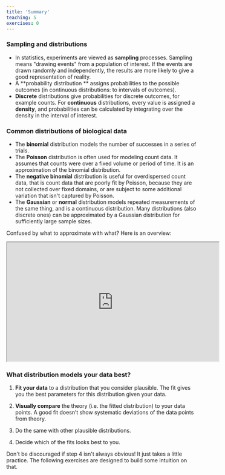 ```yaml
---
title: 'Summary'
teaching: 5
exercises: 0
---
```




### Sampling and distributions

- In statistics, experiments are viewed as **sampling** processes. Sampling means "drawing events" from a population of interest. If the events are drawn randomly and independently, the results are more likely to give a good representation of reality.  
- A **probability distribution ** assigns probabilities to the possible outcomes (in continuous distributions: to intervals of outcomes).  
- **Discrete** distributions give probabilities for discrete outcomes, for example counts. For **continuous** distributions, every value is assigned a **density**, and probabilities can be calculated by integrating over the density in the interval of interest.  

### Common distributions of biological data

- The **binomial** distribution models the number of successes in a series of trials.  
- The **Poisson** distribution is often used for modeling count data. It assumes that counts were over a fixed volume or period of time. It is an approximation of the binomial distribution.   
- The **negative binomial** distribution is useful for overdispersed count data, that is count data that are poorly fit by Poisson, because they are not collected over fixed domains, or are subject to some additional variation that isn't captured by Poisson.  
- The **Gaussian** or **normal** distribution models repeated measurements of the same thing, and is a continuous distribution. Many distributions (also discrete ones) can be approximated by a Gaussian distribution for sufficiently large sample sizes.   

Confused by what to approximate with what? Here is an overview:

<iframe width="560" height="315" src="https://www.youtube.com/embed/u9onO78hDlw" allowfullscreen></iframe>



### What distribution models your data best?

1. **Fit your data** to a distribution that you consider plausible. The fit gives you the best parameters for this distribution given your data.  
 
2. **Visually compare** the theory (i.e. the fitted distribution) to your data points. A good fit doesn’t show systematic deviations of the data points from theory.  

3. Do the same with other plausible distributions.  

4.  Decide which of the fits looks best to you.  

Don't be discouraged if step 4 isn't always obvious! It just takes a little practice. The following exercises are designed to build some intuition on that. 
